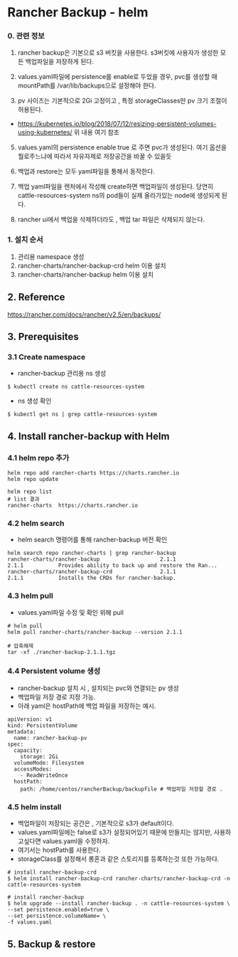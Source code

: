 # Rancher Backup - helm
### 0. 관련 정보
1. rancher backup은 기본으로 s3 버킷을 사용한다. s3버킷에 사용자가 생성한 모든 백업파일을 저장하게 된다.

3. values.yaml파일에 persistence를 enable로 두었을 경우, pvc를 생성할 때 mountPath를 /var/lib/backups으로 설정해야 한다.
4. pv 사이즈는 기본적으로 2Gi 고정이고 , 특정 storageClasses만 pv 크기 조절이 허용된다.
- https://kubernetes.io/blog/2018/07/12/resizing-persistent-volumes-using-kubernetes/ 위 내용 여기 참조
5. values.yaml의 persistence enable true 로 주면 pvc가 생성된다. 여기 옵션을 뭘로주느냐에 따라서 자유자제로 저장공간을 바꿀 수 있을듯 
6. 백업과 restore는 모두 yaml파일을 통해서 동작한다.
7. 백업 yaml파일을 렌처에서 작성해 create하면 백업파일이 생성된다. 
 당연히 cattle-resources-system ns의 pod들이 실제 올라가있는 node에 생성되게 된다.
 
8. rancher ui에서 백업을 삭제하더라도 , 백업 tar 파일은 삭제되지 않는다.


###  1. 설치 순서
1. 관리용 namespace 생성
2. rancher-charts/rancher-backup-crd helm 이용 설치
 3. rancher-charts/rancher-backup helm 이용 설치
## 2. Reference
https://rancher.com/docs/rancher/v2.5/en/backups/

## 3. Prerequisites
### 3.1 Create namespace
- rancher-backup 관리용 ns 생성
```
$ kubectl create ns cattle-resources-system
```
- ns 생성 확인
```
$ kubectl get ns | grep cattle-resources-system
```

## 4. Install rancher-backup with Helm
### 4.1 helm repo 추가
```
helm repo add rancher-charts https://charts.rancher.io
helm repo update

helm repo list
# list 결과
rancher-charts  https://charts.rancher.io
```
### 4.2 helm search
- helm search 명령어를 통해 rancher-backup 버전 확인
```
helm search repo rancher-charts | grep rancher-backup
rancher-charts/rancher-backup                   2.1.1                           2.1.1           Provides ability to back up and restore the Ran...
rancher-charts/rancher-backup-crd               2.1.1                           2.1.1           Installs the CRDs for rancher-backup.
```
### 4.3 helm pull
- values.yaml파일 수정 및 확인 위해 pull
```
# helm pull
helm pull rancher-charts/rancher-backup --version 2.1.1

# 압축해제
tar -xf ./rancher-backup-2.1.1.tgz
```
### 4.4 Persistent volume 생성
- rancher-backup 설치 시 , 설치되는 pvc와 연결되는 pv 생성
- 백업파일 저장 경로 지정 가능. 
- 아래 yaml은 hostPath에 백업 파일을 저장하는 예시.
```
apiVersion: v1
kind: PersistentVolume
metadata:
  name: rancher-backup-pv
spec:
  capacity:
    storage: 2Gi
  volumeMode: Filesystem
  accessModes:
    - ReadWriteOnce
  hostPath:
    path: /home/centos/rancherBackup/backupfile # 백업파일 저장할 경로 .
```
### 4.5 helm install
- 백업파일이 저장되는 공간은 , 기본적으로 s3가 default이다.
- values.yaml파일에는 false로 s3가 설정되어있기 때문에 만들지는 않지만, 사용하고싶다면 values.yaml을 수정하자.
- 여기서는 hostPath를 사용한다.
- storageClass를 설정해서 롱혼과 같은 스토리지를 등록하는것 또한 가능하다.
```
# install rancher-backup-crd
$ helm install rancher-backup-crd rancher-charts/rancher-backup-crd -n cattle-resources-system

# install rancher-backup
$ helm upgrade --install rancher-backup . -n cattle-resources-system \
--set persistence.enabled=true \
--set persistence.volumeName= \
-f values.yaml
```
## 5. Backup & restore



